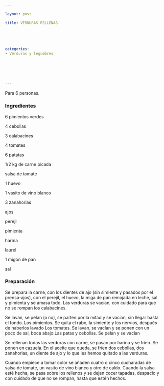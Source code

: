 ```yaml
---

layout: post

title: VERDURAS RELLENAS





categories:
- Verduras y legumbres






---
```


Para 6 personas.

<h3>Ingredientes</h3>

6 pimientos verdes

4 cebollas

3 calabacines

4 tomates

6 patatas

1/2 kg de carne picada

salsa de tomate

1 huevo

1 vasito de vino blanco

3 zanahorias

ajos

perejil

pimienta

harina

laurel

1 migón de pan

sal

<h3>Preparación</h3>

Se prepara la carne, con los dientes de ajo (sin simiente y pasados por el prensa-ajos), con el perejil, el huevo, la miga de pan remojada en leche, sal y pimienta y se amasa todo. Las verduras se vacían, con cuidado para que no se rompan los calabacines.

Se lavan, se pelan (o no), se parten por la mitad y se vacían, sin llegar hasta el fondo. Los pimientos. Se quita el rabo, la simiente y los nervios, después de haberlos lavado Los tomates. Se lavan, se vacían y se ponen con un poco de sal, boca abajo.Las patas y cebollas. Se pelan y se vacían

Se rellenan todas las verduras con carne, se pasan por harina y se fríen. Se ponen en cazuela. En el aceite que queda, se fríen dos cebollas, dos zanahorias, un diente de ajo y lo que les hemos quitado a las verduras.

Cuando empiece a tomar color se añaden cuatro o cinco cucharadas de salsa de tomate, un vasito de vino blanco y otro de caldo. Cuando la salsa esté hecha, se pasa sobre los rellenos y se dejan cocer tapadas, despacio y con cuidado de que no se rompan, hasta que estén hechos.